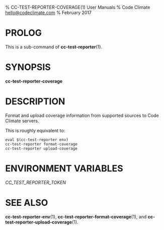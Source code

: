 % CC-TEST-REPORTER-COVERAGE(1) User Manuals
% Code Climate <hello@codeclimate.com>
% February 2017

# PROLOG

This is a sub-command of **cc-test-reporter**(1).

# SYNOPSIS

**cc-test-reporter-coverage**

# DESCRIPTION

Format and upload coverage information from supported sources to Code Climate
servers.

This is roughly equivalent to:

    eval $(cc-test-reporter env)
    cc-test-reporter format-coverage
    cc-test-reporter upload-coverage

# ENVIRONMENT VARIABLES

*CC_TEST_REPORTER_TOKEN*

# SEE ALSO

**cc-test-reporter-env**(1),
**cc-test-reporter-format-coverage**(1), and
**cc-test-reporter-upload-coverage**(1).
